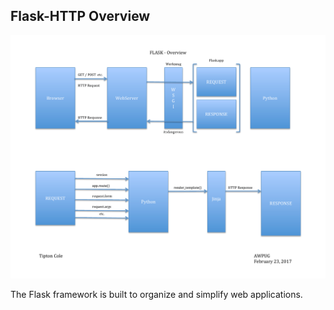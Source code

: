 ## Flask-HTTP Overview

<img src="https://github.com/apug-flask-2017/APUG_Flask_2017/blob/master/Overview.pdf" alt="Flask-HTTP Overview">

The Flask framework is built to organize and simplify web applications.
